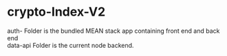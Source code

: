 # crypto-Index-V2

auth- Folder is the bundled MEAN stack app containing front end and back end  
data-api Folder is the current node backend.

